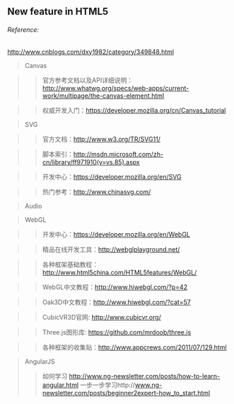 
New feature in HTML5
-------------------

###### Reference:
http://www.cnblogs.com/dxy1982/category/349848.html



> Canvas 

>>官方参考文档以及API详细说明：http://www.whatwg.org/specs/web-apps/current-work/multipage/the-canvas-element.html

>>权威开发入门：https://developer.mozilla.org/cn/Canvas_tutorial

> SVG

>>官方文档：http://www.w3.org/TR/SVG11/

>>脚本索引：http://msdn.microsoft.com/zh-cn/library/ff971910(v=vs.85).aspx

>>开发中心：https://developer.mozilla.org/en/SVG

>>热门参考：http://www.chinasvg.com/

> Audio

> WebGL

>>开发中心：https://developer.mozilla.org/en/WebGL

>>精品在线开发工具：http://webglplayground.net/

>>各种框架基础教程：http://www.html5china.com/HTML5features/WebGL/

>>WebGL中文教程：http://www.hiwebgl.com/?p=42

>>Oak3D中文教程：http://www.hiwebgl.com/?cat=57

>>CubicVR3D官网: http://www.cubicvr.org/

>>Three.js图形库: https://github.com/mrdoob/three.js

>>各种框架的收集贴：http://www.appcrews.com/2011/07/129.html

> AngularJS
>>如何学习 http://www.ng-newsletter.com/posts/how-to-learn-angular.html
>>一步一步学习http://www.ng-newsletter.com/posts/beginner2expert-how_to_start.html

